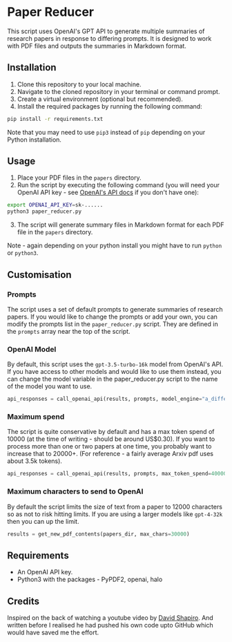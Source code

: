 # Paper Reducer

This script uses OpenAI's GPT API to generate multiple summaries of research papers in response to differing prompts. It is designed to work with PDF files and outputs the summaries in Markdown format.

## Installation

1. Clone this repository to your local machine.
2. Navigate to the cloned repository in your terminal or command prompt.
3. Create a virtual environment (optional but recommended).
4. Install the required packages by running the following command:
```sh
pip install -r requirements.txt
```
Note that you may need to use `pip3` instead of `pip` depending on your Python installation.

## Usage

1. Place your PDF files in the `papers` directory.
2. Run the script by executing the following command (you will need your OpenAI API key - see [OpenAI's API docs](https://platform.openai.com/account/api-keys) if you don't have one):
```sh
export OPENAI_API_KEY=sk-......
python3 paper_reducer.py
```
3. The script will generate summary files in Markdown format for each PDF file in the `papers` directory.

Note - again depending on your python install you might have to run `python` or `python3`.

## Customisation
### Prompts
The script uses a set of default prompts to generate summaries of research papers. If you would like to change the prompts or add your own, you can modify the prompts list in the `paper_reducer.py` script. They are defined in the `prompts` array near the top of the script.

### OpenAI Model
By default, this script uses the `gpt-3.5-turbo-16k` model from OpenAI's API. If you have access to other models and would like to use them instead, you can change the model variable in the paper_reducer.py script to the name of the model you want to use.
```python
api_responses = call_openai_api(results, prompts, model_engine="a_different_openai_model")
```

### Maximum spend
The script is quite conservative by default and has a max token spend of 10000 (at the time of writing - should be around US$0.30).  If you want to process more than one or two papers at one time, you probably want to increase that to 20000+.  (For reference - a fairly average Arxiv pdf uses about 3.5k tokens).
```python
api_responses = call_openai_api(results, prompts, max_token_spend=40000)
```

### Maximum characters to send to OpenAI
By default the script limits the size of text from a paper to 12000 characters so as not to risk hitting limits.  If you are using a larger models like `gpt-4-32k` then you can up the limit.
```python
results = get_new_pdf_contents(papers_dir, max_chars=30000)
```
## Requirements

* An OpenAI API key.
* Python3 with the packages - PyPDF2, openai, halo

## Credits

Inspired on the back of watching a youtube video by [David Shapiro](https://www.youtube.com/@DavidShapiroAutomator).  And written before I realised he had pushed his own code upto GitHub which would have saved me the effort.
